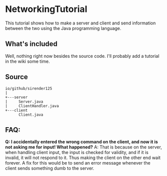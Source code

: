 # NetworkingTutorial
This tutorial shows how to make a server and client and send information between the two using the Java programming language.

## What's included
Well, nothing right now besides the source code. I'll probably add a tutorial in the wiki some time.

## Source
```
io/github/sirender125
|
+---server
|     Server.java
|     ClientHandler.java
+---client
      Client.java
```

## FAQ:
**Q: I accidentally entered the wrong command on the client, and now it is not asking me for input! What happened?**
A: That is because on the server, when handling client input, the input is checked for validity, and if it is invalid,
it will not respond to it. Thus making the client on the other end wait forever. A fix for this would be to send an error
message whenever the client sends something dumb to the server.
